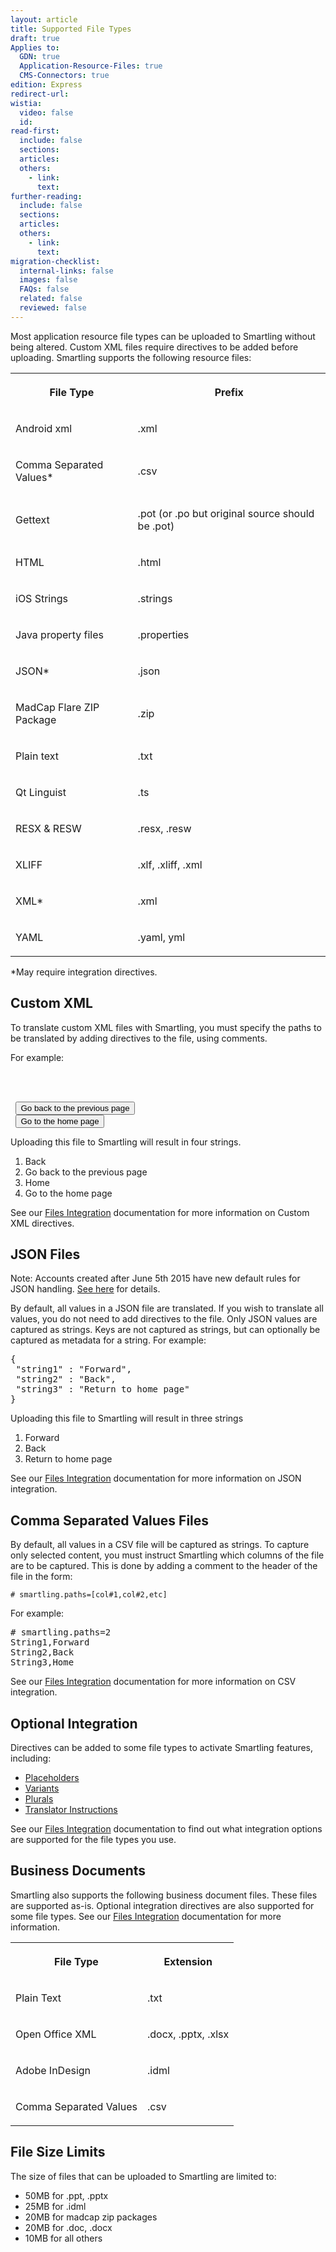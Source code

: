 ```yaml
---
layout: article
title: Supported File Types
draft: true
Applies to:
  GDN: true
  Application-Resource-Files: true
  CMS-Connectors: true
edition: Express
redirect-url:
wistia:
  video: false
  id:
read-first:
  include: false
  sections:
  articles:
  others:
    - link:
      text:
further-reading:
  include: false
  sections:
  articles:
  others:
    - link:
      text:
migration-checklist:
  internal-links: false
  images: false
  FAQs: false
  related: false
  reviewed: false
---
```


Most application resource file types can be uploaded to Smartling without being altered. Custom XML files require directives to be added before uploading. Smartling supports the following resource files:

<table>

<tbody>

<tr>

<th>

File Type

</th>

<th>

Prefix

</th>

</tr>

<tr>

<td>

Android xml

</td>

<td>

.xml

</td>

</tr>

<tr>

<td>

Comma Separated Values*

</td>

<td>

.csv

</td>

</tr>

<tr>

<td>

Gettext

</td>

<td>

.pot (or .po but original source should be .pot)

</td>

</tr>

<tr>

<td>

HTML

</td>

<td>

.html

</td>

</tr>

<tr>

<td>

iOS Strings

</td>

<td>

.strings

</td>

</tr>

<tr>

<td>

Java property files

</td>

<td>

.properties

</td>

</tr>

<tr>

<td>

JSON*

</td>

<td>

.json

</td>

</tr>

<tr>

<td>

MadCap Flare ZIP Package

</td>

<td>

.zip

</td>

</tr>

<tr>

<td>

Plain text

</td>

<td>

.txt

</td>

</tr>

<tr>

<td>

Qt Linguist

</td>

<td>

.ts

</td>

</tr>

<tr>

<td>

RESX & RESW

</td>

<td>

.resx, .resw

</td>

</tr>

<tr>

<td>

XLIFF

</td>

<td>

.xlf, .xliff, .xml

</td>

</tr>

<tr>

<td>

XML*

</td>

<td>

.xml

</td>

</tr>

<tr>

<td>

YAML

</td>

<td>

.yaml, yml

</td>

</tr>

</tbody>

</table>

*May require integration directives.

## Custom XML

To translate custom XML files with Smartling, you must specify the paths to be translated by adding directives to the file, using comments.

<!-- smartling.translate_paths = [comma separated list of paths] -->

For example:

<pre><?xml version="1.0" encoding="utf-8"?>  
<!--smartling.translate_paths = data/button.name, data/button -->   
<data>  
 <button name="Back">Go back to the previous page</button>  
 <button name="Home">Go to the home page</button>  
</data></pre>

Uploading this file to Smartling will result in four strings.

1.  Back
2.  Go back to the previous page
3.  Home
4.  Go to the home page

See our [Files Integration](http://docs.smartling.com/pages/supported-file-types/#xml) documentation for more information on Custom XML directives.

## JSON Files

Note: Accounts created after June 5th 2015 have new default rules for JSON handling. [See here](/hc/en-us/articles/205589697) for details.

By default, all values in a JSON file are translated. If you wish to translate all values, you do not need to add directives to the file. Only JSON values are captured as strings. Keys are not captured as strings, but can optionally be captured as metadata for a string. For example:

<pre>{  
 "string1" : "Forward",  
 "string2" : "Back",  
 "string3" : "Return to home page"  
}</pre>

Uploading this file to Smartling will result in three strings

1.  Forward
2.  Back
3.  Return to home page

See our [Files Integration](http://docs.smartling.com/pages/supported-file-types/#csv) documentation for more information on JSON integration.

## Comma Separated Values Files

By default, all values in a CSV file will be captured as strings. To capture only selected content, you must instruct Smartling which columns of the file are to be captured. This is done by adding a comment to the header of the file in the form:

`# smartling.paths=[col#1,col#2,etc]`

For example:

<pre># smartling.paths=2  
String1,Forward  
String2,Back  
String3,Home</pre>

See our [Files Integration]() documentation for more information on CSV integration.

## Optional Integration

Directives can be added to some file types to activate Smartling features, including:

*   [Placeholders]()
*   [Variants]()
*   [Plurals]()
*   [Translator Instructions]()

See our [Files Integration](http://docs.smartling.com/pages/supported-file-types/) documentation to find out what integration options are supported for the file types you use.  

## Business Documents

Smartling also supports the following business document files. These files are supported as-is. Optional integration directives are also supported for some file types. See our [Files Integration](http://docs.smartling.com/pages/supported-file-types/) documentation for more information.

<table>

<tbody>

<tr>

<th>

File Type

</th>

<th>

Extension

</th>

</tr>

<tr>

<td>

Plain Text

</td>

<td>

.txt

</td>

</tr>

<tr>

<td>

Open Office XML

</td>

<td>

.docx, .pptx, .xlsx

</td>

</tr>

<tr>

<td>

Adobe InDesign

</td>

<td>

.idml

</td>

</tr>

<tr>

<td>

Comma Separated Values

</td>

<td>

.csv

</td>

</tr>

</tbody>

</table>


## File Size Limits

The size of files that can be uploaded to Smartling are limited to:

*   50MB for .ppt, .pptx
*   25MB for .idml
*   20MB for madcap zip packages
*   20MB for .doc, .docx
*   10MB for all others